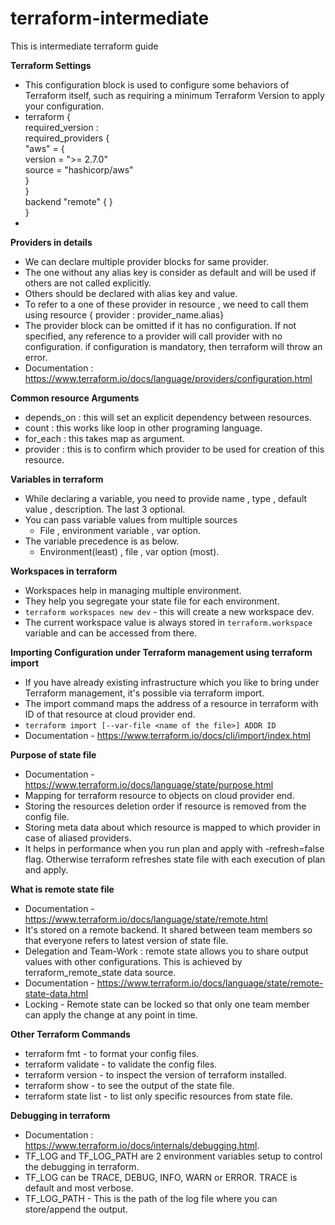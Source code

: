 # terraform-intermediate
This is intermediate terraform guide

<b> Terraform Settings </b>
- This configuration block is used to configure some behaviors of Terraform itself, such as requiring a minimum Terraform Version to apply your configuration.
- terraform {  
        required_version :  
        required_providers {  
                "aws" = {  
                        version = ">= 2.7.0"  
                        source = "hashicorp/aws"  
                }  
        }  
        backend "remote" {
        }  
    }
- 
<b> Providers in details </b>
- We can declare multiple provider blocks for same provider.
- The one without any alias key is consider as default and will be used if others are not called  explicitly.
- Others should be declared with alias key and value.
- To refer to a one of these provider in resource , we need to call them using resource { provider : provider_name.alias}
- The provider block can be omitted if it has no configuration. If not specified, any reference to a provider will call provider with no configuration. if configuration is mandatory, then terraform will throw an error.
- Documentation : https://www.terraform.io/docs/language/providers/configuration.html

<b> Common resource Arguments </b>
- depends_on : this will set an explicit dependency between resources.
- count : this works like loop in other programing language.
- for_each : this takes map as argument.
- provider : this is to confirm which provider to be used for creation of this resource.

<b> Variables in terraform </b>
- While declaring a variable, you need to provide name , type , default value , description. The last 3 optional.
- You can pass variable values from multiple sources
    - File , environment variable , var option.
- The variable precedence is as below.
    - Environment(least) , file , var option (most).

<b> Workspaces in terraform </b>
- Workspaces help in managing multiple environment.
- They help you segregate your state file for each environment.
- ```terraform workspaces new dev``` - this will create a new workspace dev.
- The current workspace value is always stored in `terraform.workspace` variable and can be accessed from there.

<b> Importing Configuration under Terraform management using terraform import </b>
- If you have already existing infrastructure which you like to bring under Terraform management, it's possible via terraform import.
- The import command maps the address of a resource in terraform with ID of that resource at cloud provider end.
- `terraform import [--var-file <name of the file>] ADDR ID`
- Documentation - https://www.terraform.io/docs/cli/import/index.html

<b> Purpose of state file </b>
- Documentation - https://www.terraform.io/docs/language/state/purpose.html
- Mapping for terraform resource to objects on cloud provider end.
- Storing the resources deletion order if resource is removed from the config file.
- Storing meta data about which resource is mapped to which provider in case of aliased providers.
- It helps in performance when you run plan and apply with -refresh=false flag. Otherwise terraform refreshes state file with each execution of plan and apply.

<b> What is remote state file </b>
- Documentation - https://www.terraform.io/docs/language/state/remote.html
- It's stored on a remote backend. It shared between team members so that everyone refers to latest version of state file.
- Delegation and Team-Work : remote state allows you to share output values with other configurations. This is achieved by terraform_remote_state data source.
- Documentation - https://www.terraform.io/docs/language/state/remote-state-data.html
- Locking - Remote state can be locked so that only one team member can apply the change at any point in time.

<b> Other Terraform Commands </b>
- terraform fmt - to format your config files.
- terraform validate - to validate the config files.
- terraform version - to inspect the version of terraform installed.
- terraform show - to see the output of the state file.
- terraform state list - to list only specific resources from state file.

<b> Debugging in terraform </b>
- Documentation : https://www.terraform.io/docs/internals/debugging.html.
- TF_LOG and TF_LOG_PATH are 2 environment variables setup to control the debugging in terraform.
- TF_LOG can be TRACE, DEBUG, INFO, WARN or ERROR. TRACE is default and most verbose.
- TF_LOG_PATH - This is the path of the log file where you can store/append the output.

